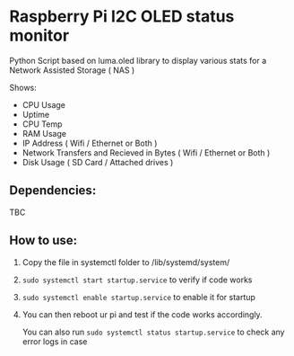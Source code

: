 # Raspberry Pi I2C OLED status monitor

Python Script based on luma.oled library to display various stats for a Network Assisted Storage ( NAS )

Shows:
- CPU Usage 
- Uptime
- CPU Temp
- RAM Usage
- IP Address ( Wifi / Ethernet or Both )
- Network Transfers and Recieved in Bytes ( Wifi / Ethernet or Both )
- Disk Usage ( SD Card / Attached drives )

## Dependencies:
TBC

## How to use:

1. Copy the file in systemctl folder to /lib/systemd/system/ 

2.  ` sudo systemctl start startup.service ` to verify if code works

3.  ` sudo systemctl enable startup.service ` to enable it for startup

4.  You can then reboot ur pi and test if the code works accordingly.
    
    You can also run ` sudo systemctl status startup.service ` to check any error logs in case
